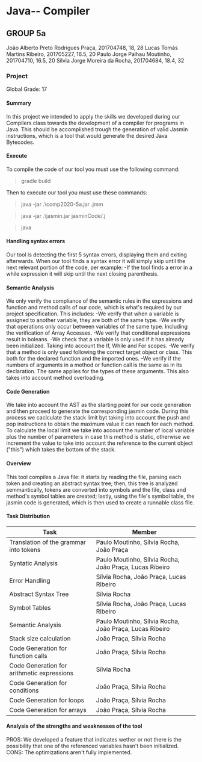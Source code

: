 # Java-- Compiler

## GROUP 5a

João Alberto Preto Rodrigues Praça, 201704748, 18, 28
Lucas Tomás Martins Ribeiro, 201705227, 16.5, 20
Paulo Jorge Palhau Moutinho, 201704710, 16.5, 20
Sílvia Jorge Moreira da Rocha, 201704684, 18.4,  32 

### Project 


Global Grade: 17

#### Summary

In this project we intended to apply the skills we developed during our Compilers class towards the development of a compiler for programs in Java. This should be accomplished trough the generation of valid Jasmin instructions, which is a tool that would generate the desired Java Bytecodes.  

#### Execute

To compile the code of our tool you must use the following command:
>gradle build

Then to execute our tool you must use these commands:
>java -jar .\comp2020-5a.jar <filename>.jmm

>java -jar .\jasmin.jar jasminCode/<filename>.j

>java <filename>


#### Handling syntax errors

Our tool is detecting the first 5 syntax errors, displaying them and exiting afterwards. When our tool finds a syntax error it will simply skip until the next relevant portion of the code, per example:
        -If the tool finds a error in a while expression it will skip until the next closing parenthesis.


#### Semantic Analysis

We only verify the compliance of the semantic rules in the expressions and function and method calls of our code, which is what's required by our project specification.
This includes:
        -We verify that when a variable is assigned to another variable, they are both of the same type.
        -We verify that operations only occur between variables of the same type. Including the verification of Array Accesses.
        -We verify that conditional expressions result in boleans.
        -We check that a variable is only used if it has already been initialized. Taking into account the If, While and For scopes.
        -We verify that a method is only used following the correct target object or class. This both for the declared function and the imported ones.
        -We  verify if the numbers of arguments in a method or function call is the same as in its declaration. The same applies for the types of these arguments. This also takes into account method overloading.

#### Code Generation
We take into account the AST as the starting point for our code generation and then proceed to generate the corresponding jasmin code. During this process we caclculate the stack limit byt taking into account the push and pop instructions to obtain the maximum value it can reach for each method. To calculate the local limit we take into account the number of local variable plus the number of parameters in case this method is static, otherwise we increment the value to take into account the reference to the current object ("this") which takes the bottom of the stack.

#### Overview
This tool compiles a Java file: it starts by reading the file, parsing each token and creating an abstract syntax tree; then, this tree is analyzed semmantically, tokens are converted into symbols and the file, class and method's symbol tables are created; lastly, using the file's symbol table, the jasmin code is generated, which is then used to create a runnable class file.

#### Task Distribution

| Task                                          | Member                                                  | 
|---------------------------------------------- |-------------------------------------------------------- |
| Translation of the grammar into tokens        | Paulo Moutinho, Sílvia Rocha, João Praça                |
| Syntatic Analysis                             | Paulo Moutinho, Sílvia Rocha, João Praça, Lucas Ribeiro |
| Error Handling                                | Sílvia Rocha, João Praça, Lucas Ribeiro                 |
| Abstract Syntax Tree                          | Sílvia Rocha                                            | 
| Symbol Tables                                 | Sílvia Rocha, João Praça, Lucas Ribeiro                 |
| Semantic Analysis                             | Paulo Moutinho, Sílvia Rocha, João Praça, Lucas Ribeiro |
| Stack size calculation                        | João Praça, Sílvia Rocha                                |
| Code Generation for function calls            | João Praça, Sílvia Rocha                                |
| Code Generation for arithmetic expressions    | Sílvia Rocha                                            |
| Code Generation for conditions                | João Praça, Sílvia Rocha                                |
| Code Generation for loops                     | João Praça, Sílvia Rocha                                |
| Code Generation for arrays                    | João Praça, Sílvia Rocha                                |


#### Analysis of the strengths and weaknesses of the tool
PROS: We developed a feature that indicates wether or not there is the possibility that one of the referenced variables hasn't been initialized.
CONS: The optimizations aren't fully implemented.